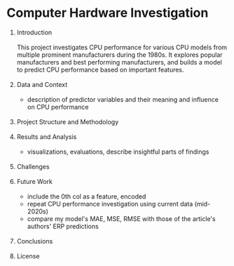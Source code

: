 # Computer Hardware Investigation
1. Introduction <br><br>
   This project investigates CPU performance for various CPU models from multiple prominent manufacturers during the 1980s. It explores popular manufacturers and best performing manufacturers, and builds a model to predict CPU performance based on important features. <br><br>
3. Data and Context <br><br>
   - description of predictor variables and their meaning and influence on CPU performance <br><br>
4. Project Structure and Methodology <br><br>
5. Results and Analysis <br><br>
   - visualizations, evaluations, describe insightful parts of findings <br><br>
6. Challenges <br><br>
7. Future Work <br><br>
   - include the 0th col as a feature, encoded
   - repeat CPU performance investigation using current data (mid-2020s)
   - compare my model's MAE, MSE, RMSE with those of the article's authors' ERP predictions <br><br>
11. Conclusions <br><br>
12. License <br><br>
